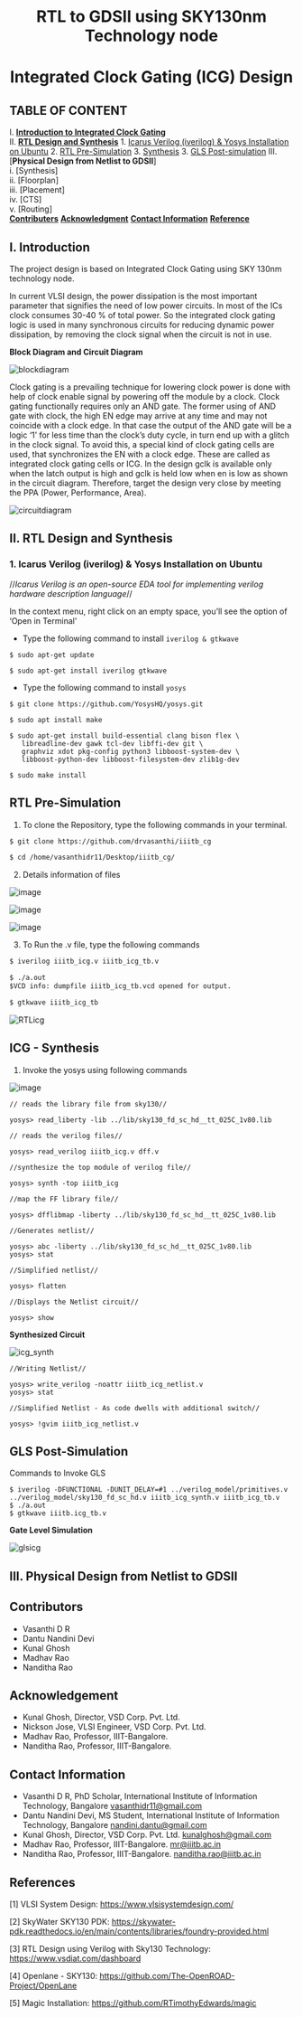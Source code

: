 <h1 align="center">RTL to GDSII using SKY130nm Technology node</h1>

<h1 align="center">Integrated Clock Gating (ICG) Design</h1>

## TABLE OF CONTENT

I. [**Introduction to Integrated Clock Gating**](https://github.com/drvasanthi/iiitb_cg/blob/main/README.md#introduction)  
II. [**RTL Design and Synthesis**](https://github.com/drvasanthi/iiitb_cg#ii-rtl-design-and-synthesis)
	1. [Icarus Verilog (iverilog) & Yosys Installation on Ubuntu](https://github.com/drvasanthi/iiitb_cg#1-icarus-verilog-iverilog--yosys-installation-on-ubuntu)
	2. [RTL Pre-Simulation](https://github.com/drvasanthi/iiitb_cg#rtl-pre-simulation)
	3. [Synthesis](https://github.com/drvasanthi/iiitb_cg#icg---synthesis)
	3. [GLS Post-simulation](https://github.com/drvasanthi/iiitb_cg#gls-post-simulation)
III. [**Physical Design from Netlist to GDSII**]  
	i. [Synthesis]  
	ii. [Floorplan]  
	iii. [Placement]  
	iv. [CTS]  
	v. [Routing]  
[**Contributers**](https://github.com/drvasanthi/iiitb_cg#contributors)
[**Acknowledgment**](https://github.com/drvasanthi/iiitb_cg#acknowledgement)
[**Contact Information**](https://github.com/drvasanthi/iiitb_cg#contact-information)
[**Reference**](https://github.com/drvasanthi/iiitb_cg#references)


  
## **I. Introduction**

 The project design is based on Integrated Clock Gating using SKY 130nm technology node. 

  In current VLSI design, the power dissipation is the most important parameter that signifies the need of low power circuits. In most of the ICs clock consumes 30-40 % of total power. So the integrated clock gating logic is used in many synchronous circuits for reducing dynamic power dissipation, by removing the clock signal when the circuit is not in use. 

**Block Diagram and Circuit Diagram**

![blockdiagram](https://user-images.githubusercontent.com/67214592/183288720-9af6827a-cbfa-4f47-8b24-2172c4f7ea01.PNG)

Clock gating is a prevailing technique for lowering clock power is done with help of clock enable signal by powering off the module by a clock. Clock gating functionally requires only an AND gate. The former using of AND gate with clock, the high EN edge may arrive at any time and may not coincide with a clock edge. In that case the output of the AND gate will be a logic ‘1’ for less time than the clock’s duty cycle, in turn end up with a glitch in the clock signal.
To avoid this, a special kind of clock gating cells are used, that synchronizes the EN with a clock edge. These are called as integrated clock gating cells or ICG. In the design gclk is available only when the latch output is high and gclk is held low when en is low as shown in the circuit diagram. Therefore, target the design very close by meeting the PPA (Power, Performance, Area).

![circuitdiagram](https://user-images.githubusercontent.com/67214592/183288729-cf1af368-8624-45e7-b864-e66ad3e6ef99.PNG)

## **II. RTL Design and Synthesis**

### **1. Icarus Verilog (iverilog) & Yosys Installation on Ubuntu**
  //_Icarus Verilog is an open-source EDA tool for implementing verilog hardware description language_//
  
 In the context menu, right click on an empty space, you’ll see the option of ‘Open in Terminal’
 
  * Type the following command to install `iverilog & gtkwave`
 ```
$ sudo apt-get update

$ sudo apt-get install iverilog gtkwave
 ```
 
  * Type the following command to install `yosys`
 ```
 $ git clone https://github.com/YosysHQ/yosys.git
 
 $ sudo apt install make
 
 $ sudo apt-get install build-essential clang bison flex \
	libreadline-dev gawk tcl-dev libffi-dev git \
	graphviz xdot pkg-config python3 libboost-system-dev \
	libboost-python-dev libboost-filesystem-dev zlib1g-dev
  
 $ sudo make install

 ```
 
## RTL Pre-Simulation

1. To clone the Repository, type the following commands in your terminal.

```html
$ git clone https://github.com/drvasanthi/iiitb_cg

$ cd /home/vasanthidr11/Desktop/iiitb_cg/
```

2. Details information of files

![image](https://user-images.githubusercontent.com/67214592/183938100-3ac9896b-b7f5-49f5-8caf-f5d8e87e89e7.png)

![image](https://user-images.githubusercontent.com/67214592/183938162-c38446f1-5079-4915-91e1-ac469c89cc24.png)

![image](https://user-images.githubusercontent.com/67214592/183938219-de9c115a-8a6e-4159-acd7-12cfd6f6832c.png)

3. To Run the .v file, type the following commands

```html
$ iverilog iiitb_icg.v iiitb_icg_tb.v

$ ./a.out
$VCD info: dumpfile iiitb_icg_tb.vcd opened for output.

$ gtkwave iiitb_icg_tb
```
![RTLicg](https://user-images.githubusercontent.com/67214592/183932716-48dd485e-6e12-4bf6-a658-955cc8b094da.PNG)

## ICG - Synthesis

1. Invoke the yosys using following commands

![image](https://user-images.githubusercontent.com/67214592/183289143-1ecf0702-ef0a-4187-8c6d-531cb8866ba7.png)

```
// reads the library file from sky130//

yosys> read_liberty -lib ../lib/sky130_fd_sc_hd__tt_025C_1v80.lib
```

```
// reads the verilog files//

yosys> read_verilog iiitb_icg.v dff.v
```

```
//synthesize the top module of verilog file//  

yosys> synth -top iiitb_icg
```

```
//map the FF library file//

yosys> dfflibmap -liberty ../lib/sky130_fd_sc_hd__tt_025C_1v80.lib

```

```
//Generates netlist//

yosys> abc -liberty ../lib/sky130_fd_sc_hd__tt_025C_1v80.lib
yosys> stat
```

```
//Simplified netlist//

yosys> flatten
```

```
//Displays the Netlist circuit//

yosys> show
```

**Synthesized Circuit**

![icg_synth](https://user-images.githubusercontent.com/67214592/183945532-d69681e1-295b-4e35-b741-efc7123ddf2c.PNG)

```
//Writing Netlist//

yosys> write_verilog -noattr iiitb_icg_netlist.v
yosys> stat
```

```
//Simplified Netlist - As code dwells with additional switch//

yosys> !gvim iiitb_icg_netlist.v
```

## GLS Post-Simulation

Commands to Invoke GLS

```
$ iverilog -DFUNCTIONAL -DUNIT_DELAY=#1 ../verilog_model/primitives.v ../verilog_model/sky130_fd_sc_hd.v iiitb_icg_synth.v iiitb_icg_tb.v
$ ./a.out
$ gtkwave iiitb.icg_tb.v
```

**Gate Level Simulation**

![glsicg](https://user-images.githubusercontent.com/67214592/183949929-0713fee6-cd95-44b2-b029-dab0a2a2c498.PNG)

## **III. Physical Design from Netlist to GDSII**


## Contributors

  * Vasanthi D R
  * Dantu Nandini Devi
  * Kunal Ghosh
  * Madhav Rao
  * Nanditha Rao

## Acknowledgement
  
  * Kunal Ghosh, Director, VSD Corp. Pvt. Ltd.
  * Nickson Jose, VLSI Engineer, VSD Corp. Pvt. Ltd.
  * Madhav Rao, Professor, IIIT-Bangalore.
  * Nanditha Rao, Professor, IIIT-Bangalore.

## Contact Information

  * Vasanthi D R, PhD Scholar, International Institute of Information Technology, Bangalore vasanthidr11@gmail.com
  * Dantu Nandini Devi, MS Student, International Institute of Information Technology, Bangalore nandini.dantu@gmail.com
  * Kunal Ghosh, Director, VSD Corp. Pvt. Ltd. kunalghosh@gmail.com
  * Madhav Rao, Professor, IIIT-Bangalore. mr@iiitb.ac.in
  * Nanditha Rao, Professor, IIIT-Bangalore. nanditha.rao@iiitb.ac.in
  
 ## References
 
 [1] VLSI System Design: https://www.vlsisystemdesign.com/
 
 [2] SkyWater SKY130 PDK: https://skywater-pdk.readthedocs.io/en/main/contents/libraries/foundry-provided.html
 
 [3] RTL Design using Verilog with Sky130 Technology: https://www.vsdiat.com/dashboard
 
 [4] Openlane - SKY130: https://github.com/The-OpenROAD-Project/OpenLane
 
 [5] Magic Installation: https://github.com/RTimothyEdwards/magic
 
